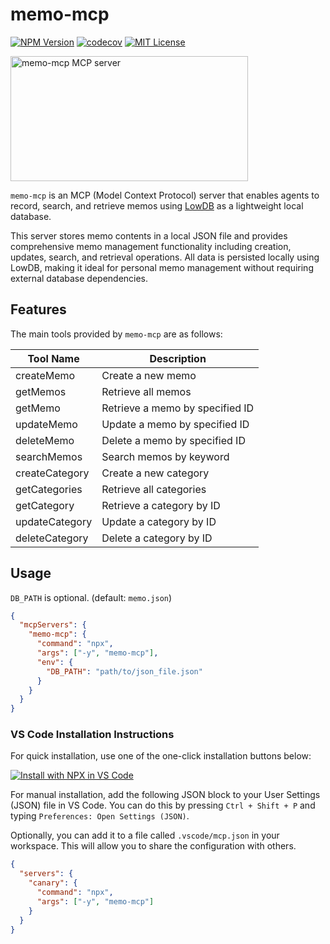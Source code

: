 # memo-mcp

[![NPM Version](https://img.shields.io/npm/v/memo-mcp)](https://www.npmjs.com/package/memo-mcp)
[![codecov](https://codecov.io/gh/108yen/memo-mcp/graph/badge.svg?token=7C4VJLGXX9)](https://codecov.io/gh/108yen/memo-mcp)
[![MIT License](https://img.shields.io/github/license/108yen/memo-mcp)](https://img.shields.io/github/license/108yen/memo-mcp)

<a href="https://glama.ai/mcp/servers/@108yen/memo-mcp">
  <img width="380" height="200" src="https://glama.ai/mcp/servers/@108yen/memo-mcp/badge" alt="memo-mcp MCP server" />
</a>

`memo-mcp` is an MCP (Model Context Protocol) server that enables agents to record, search, and retrieve memos using [LowDB](https://github.com/typicode/lowdb) as a lightweight local database.

This server stores memo contents in a local JSON file and provides comprehensive memo management functionality including creation, updates, search, and retrieval operations. All data is persisted locally using LowDB, making it ideal for personal memo management without requiring external database dependencies.

## Features

The main tools provided by `memo-mcp` are as follows:

| Tool Name      | Description                     |
| -------------- | ------------------------------- |
| createMemo     | Create a new memo               |
| getMemos       | Retrieve all memos              |
| getMemo        | Retrieve a memo by specified ID |
| updateMemo     | Update a memo by specified ID   |
| deleteMemo     | Delete a memo by specified ID   |
| searchMemos    | Search memos by keyword         |
| createCategory | Create a new category           |
| getCategories  | Retrieve all categories         |
| getCategory    | Retrieve a category by ID       |
| updateCategory | Update a category by ID         |
| deleteCategory | Delete a category by ID         |

## Usage

`DB_PATH` is optional. (default: `memo.json`)

```json
{
  "mcpServers": {
    "memo-mcp": {
      "command": "npx",
      "args": ["-y", "memo-mcp"],
      "env": {
        "DB_PATH": "path/to/json_file.json"
      }
    }
  }
}
```

### VS Code Installation Instructions

For quick installation, use one of the one-click installation buttons below:

[![Install with NPX in VS Code](https://img.shields.io/badge/VS_Code-NPM-0098FF?style=flat-square&logo=visualstudiocode&logoColor=white)](https://insiders.vscode.dev/redirect/mcp/install?name=memo-mcp&config=%7B%22command%22%3A%22npx%22%2C%22args%22%3A%5B%22-y%22%2C%22memo-mcp%22%5D%7D)

For manual installation, add the following JSON block to your User Settings (JSON) file in VS Code. You can do this by pressing `Ctrl + Shift + P` and typing `Preferences: Open Settings (JSON)`.

Optionally, you can add it to a file called `.vscode/mcp.json` in your workspace. This will allow you to share the configuration with others.

```json
{
  "servers": {
    "canary": {
      "command": "npx",
      "args": ["-y", "memo-mcp"]
    }
  }
}
```
